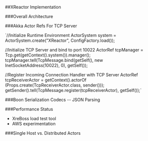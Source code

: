 ##XReactor Implementation


###Overall Architecture


###Akka Actor Refs For TCP Server

`//Initialize Runtime Environment
ActorSystem system = ActorSystem.create("XReactor", ConfigFactory.load());

//Initialize TCP Server and bind to port 10022
ActorRef tcpManager = Tcp.get(getContext().system()).manager();
tcpManager.tell(TcpMessage.bind(getSelf(),
                      new InetSocketAddress(10022), 0), getSelf());

//Register Incoming Connection Handler with TCP Server
ActorRef tcpReceiverActor = getContext().actorOf
		     (Props.create(TcpReceiverActor.class, sender()));
getSender().tell(TcpMessage.register(tcpReceiverActor), getSelf());`

###Boon Serialization Codecs -- JSON Parsing


###Performance Status

* XreBoss load test tool
* AWS experimentation


###Single Host vs. Distributed Actors

